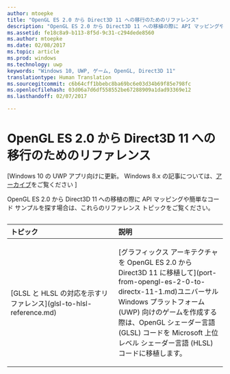 ```yaml
---
author: mtoepke
title: "OpenGL ES 2.0 から Direct3D 11 への移行のためのリファレンス"
description: "OpenGL ES 2.0 から Direct3D 11 への移植の際に API マッピングや簡単なコード サンプルを探す場合は、これらのリファレンス トピックをご覧ください。"
ms.assetid: fe18c8a9-b113-8f5d-9c31-c294dede8560
ms.author: mtoepke
ms.date: 02/08/2017
ms.topic: article
ms.prod: windows
ms.technology: uwp
keywords: "Windows 10, UWP, ゲーム, OpenGL, Direct3D 11"
translationtype: Human Translation
ms.sourcegitcommit: c6b64cff1bbebc8ba69bc6e03d34b69f85e798fc
ms.openlocfilehash: 03d06a7d6df558552be67288909a1dad93369e12
ms.lasthandoff: 02/07/2017

---
```


# <a name="opengl-es-20-to-direct3d-11-reference"></a>OpenGL ES 2.0 から Direct3D 11 への移行のためのリファレンス


\[Windows 10 の UWP アプリ向けに更新。 Windows 8.x の記事については、[アーカイブ](http://go.microsoft.com/fwlink/p/?linkid=619132)をご覧ください \]

OpenGL ES 2.0 から Direct3D 11 への移植の際に API マッピングや簡単なコード サンプルを探す場合は、これらのリファレンス トピックをご覧ください。
## 
<table>
<colgroup>
<col width="50%" />
<col width="50%" />
</colgroup>
<thead>
<tr class="header">
<th align="left">トピック</th>
<th align="left">説明</th>
</tr>
</thead>
<tbody>
<tr class="odd">
<td align="left"><p>[GLSL と HLSL の対応を示すリファレンス](glsl-to-hlsl-reference.md)</p></td>
<td align="left"><p>[グラフィックス アーキテクチャを OpenGL ES 2.0 から Direct3D 11 に移植して](port-from-opengl-es-2-0-to-directx-11-1.md)ユニバーサル Windows プラットフォーム (UWP) 向けのゲームを作成する際は、OpenGL シェーダー言語 (GLSL) コードを Microsoft 上位レベル シェーダー言語 (HLSL) コードに移植します。</p></td>
</tr>
</tbody>
</table>

 

 

 






